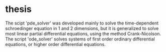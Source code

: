 # thesis
The scipt 'pde_solver' was developed mainly to solve the time-dependent schroedinger equation in 1 and 2 dimensions,
but it is generalized to solve most linear partial differential equations, using the method Crank-Nicolson.
The script 'ode_solver' solves systems of first order ordinary differential equations, or higher order differential equations.
